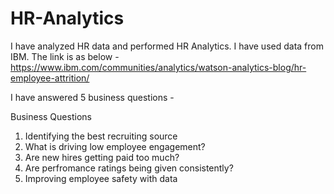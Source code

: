 # HR-Analytics
I have analyzed HR data and performed HR Analytics. I have used data from IBM. The link is as below -
https://www.ibm.com/communities/analytics/watson-analytics-blog/hr-employee-attrition/

I have answered 5 business questions - 

Business Questions
1. Identifying the best recruiting source
2. What is driving low employee engagement?
3. Are new hires getting paid too much?
4. Are perfromance ratings being given consistently?
5. Improving employee safety with data

